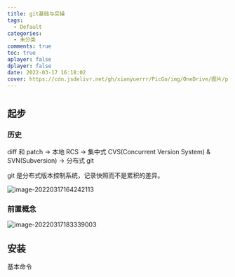 ```yaml
---
title: git基础与实操
tags:
  - Default
categories:
  - 未分类
comments: true
toc: true
aplayer: false
dplayer: false
date: 2022-03-17 16:18:02
cover: https://cdn.jsdelivr.net/gh/xianyuerrr/PicGo/img/OneDrive/图片/pixiv/96416003_p0.jpg
---
```

# 

## 起步

### 历史

diff 和 patch
-> 本地 RCS
-> 集中式 CVS(Concurrent Version System) & SVN(Subversion)
-> 分布式 git

git 是分布式版本控制系统，记录快照而不是累积的差异。

![image-20220317164242113](https://cdn.jsdelivr.net/gh/xianyuerrr/PicGo/img/Roaming/Typora/typora-user-images/image-20220317164242113.png)



### 前置概念

![image-20220317183339003](https://cdn.jsdelivr.net/gh/xianyuerrr/PicGo/img/Roaming/Typora/typora-user-images/image-20220317183339003.png)

## 安装







基本命令
